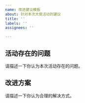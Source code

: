 ```yaml
---
name: 改进建议模板
about: 针对本次大使活动的建议
title: ''
labels: ''
assignees: ''

---
```


## 活动存在的问题
请描述一下你认为本次活动存在的问题。

## 改进方案
请描述一下你认为合理的解决方式。

